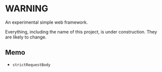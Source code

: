 # WARNING

An experimental simple web framework.

Everything, including the name of this project, is under construction. They are likely to change.

## Memo

- `strictRequestBody`
